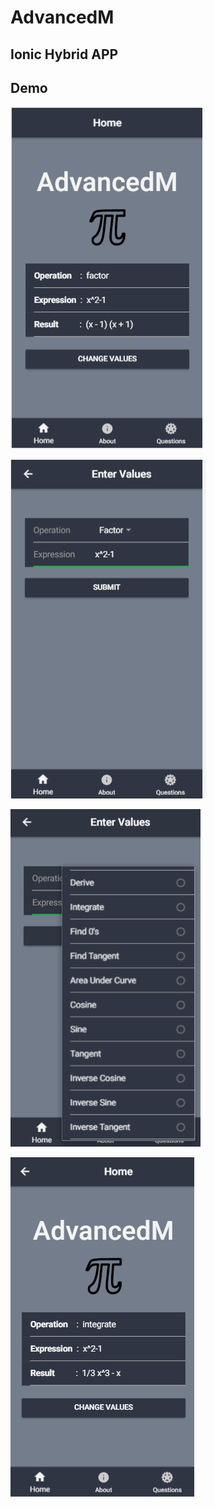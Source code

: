 # AdvancedM

## Ionic Hybrid APP

## Demo
![alt text](demo/1.png)

![alt text](demo/2.png)

![alt text](demo/3.png)

![alt text](demo/4.png)

